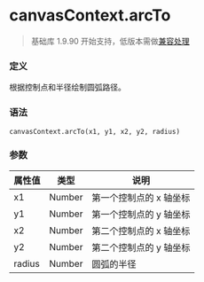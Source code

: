 <!-- https://mp.weixin.qq.com/debug/wxadoc/dev/api/canvas/arc-to.html -->

canvasContext.arcTo
===================

> 基础库 1.9.90 开始支持，低版本需做[兼容处理](https://mp.weixin.qq.com/debug/wxadoc/dev/framework/compatibility.html)

### 定义

根据控制点和半径绘制圆弧路径。

### 语法

    canvasContext.arcTo(x1, y1, x2, y2, radius)
    

### 参数

  属性值   |  类型     |  说明            
-----------|-----------|------------------
  x1       |  Number   |第一个控制点的 x 轴坐标
  y1       |  Number   |第一个控制点的 y 轴坐标
  x2       |  Number   |第二个控制点的 x 轴坐标
  y2       |  Number   |第二个控制点的 y 轴坐标
  radius   |  Number   |  圆弧的半径      
